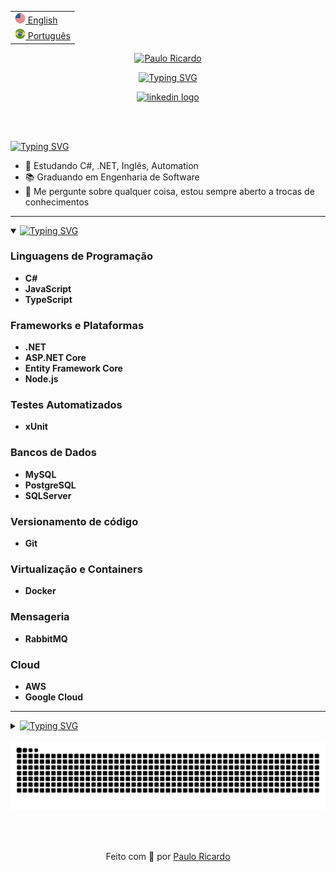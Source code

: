 <html>

<table>
 <tr><td><a href="README-en.md"><img src="./assets/us_flag.png" alt="US flag" width="17px"> English</a></td></tr>
 <tr><td><a href="https://github.com/Paulo-Ricard0"><img src="./assets/br_flag.png" alt="Brazil flag" width="17px"> Português</a></td></tr>
</table>

<div id="header">
<p align="center">
<a href="#"><img src="https://readme-typing-svg.herokuapp.com?font=Poppins&weight=500&size=22&duration=1&pause=1000&color=A276F9&center=true&vCenter=true&repeat=false&width=435&height=25&lines=Paulo+Ricardo" alt="Paulo Ricardo" /></a>
</p>

<p align="center">
<a href="#"><img src="https://readme-typing-svg.herokuapp.com?font=Poppins&weight=500&size=22&pause=1000&color=A276F9&center=true&vCenter=true&width=490&height=25&lines=Ol%C3%A1+%F0%9F%91%8B%2C+Bem+vindo+ao+meu+perfil!;Sou+um+desenvolvedor+Back-end;Apaixonado+por+programa%C3%A7%C3%A3o+%F0%9F%92%9C" alt="Typing SVG" /></a>
</p>
</div>


<div id="badges" align="center">
  <a target="_blank" href="https://www.linkedin.com/in/paulo-ricardo-magalh%C3%A3es">
    <img src="https://img.shields.io/static/v1?message=LinkedIn&logo=linkedin&label=&color=9061ed&logoColor=white&labelColor=&style=for-the-badge" alt="linkedin logo"/>
  </a>
  </a>
</div>

</br></br>

<a href="#About"><img src="https://readme-typing-svg.herokuapp.com?font=Poppins&weight=600&size=19&duration=1&pause=1000&color=A276F9&center=true&vCenter=true&repeat=false&width=140&height=25&lines=%F0%9F%91%A9%E2%80%8D%F0%9F%92%BB+Sobre+mim" alt="Typing SVG"/></a>

- 🌱 Estudando C#, .NET, Inglês, Automation
- 📚 Graduando em Engenharia de Software
- 💬 Me pergunte sobre qualquer coisa, estou sempre aberto a trocas de conhecimentos

<!-- <details>
<summary>Não clique aqui.</summary>
<img src="https://cat-gifs.cyclic.app">
</details> -->

---
<details open>
 <summary>
  <a href="#Skills"><img src="https://readme-typing-svg.herokuapp.com?font=Poppins&weight=600&size=19&duration=1&pause=1000&color=A276F9&center=true&vCenter=true&repeat=false&width=295&height=25&lines=%F0%9F%9B%A0%EF%B8%8F+Habilidades+e+Ferramentas" alt="Typing SVG" /></a>
 </summary>

### Linguagens de Programação
- **C#**
- **JavaScript**
- **TypeScript**

### Frameworks e Plataformas
- **.NET**
- **ASP.NET Core**
- **Entity Framework Core**
- **Node.js**

### Testes Automatizados
- **xUnit**

### Bancos de Dados
- **MySQL**
- **PostgreSQL**
- **SQLServer**

### Versionamento de código
- **Git**

### Virtualização e Containers
- **Docker**

### Mensageria
- **RabbitMQ**

### Cloud
- **AWS**
- **Google Cloud**
</details>

---

<details closed id="stats"> 
  <summary><a href="#Stats"><img src="https://readme-typing-svg.herokuapp.com?font=Poppins&weight=600&size=19&duration=1&pause=1000&color=A276F9&center=true&vCenter=true&repeat=false&width=150&height=25&lines=%F0%9F%93%8A+Github+Stats" alt="Typing SVG" /></a></summary>

 <table style="border:none;margin:0 auto">
   </br>
  <tr style="border:none;">
    <td style="border:none;"><img src="https://github-readme-stats.vercel.app/api?username=Paulo-Ricard0&show_icons=true&disable_animations=true&rank_icon=github&count_private=true&hide_border=true&title_color=A276F9FF&icon_color=A276F9FF&text_color=e3deee&bg_color=00000000"/></td>
<!--     <td style="border:none;"><img height="170em" src="https://github-readme-stats.vercel.app/api/top-langs/?username=Paulo-Ricard0&layout=compact&langs_count=7&disable_animations=true&hide_border=true&title_color=A276F9FF&text_color=ffffff&bg_color=00000000&card_width=400"/></td>
  </tr> -->
</table>
</details>

<div align="center">
  <br>
  <img alt="snake eating my contributions" src="https://raw.githubusercontent.com/Paulo-Ricard0/Paulo-Ricard0/output/github-contribution-grid-snake-dark.svg" />
</div>

<br><br>

<div align="center" font-size="12px">

Feito com 💜 por [Paulo Ricardo](https://www.linkedin.com/in/paulo-ricardo-magalh%C3%A3es)

</div>

</html>
